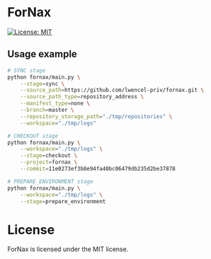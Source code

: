 # ForNax
[![License: MIT](https://img.shields.io/badge/License-MIT-yellow.svg)](https://opensource.org/licenses/MIT)

## Usage example
```bash
# SYNC stage
python fornax/main.py \
    --stage=sync \
    --source_path=https://github.com/lwencel-priv/fornax.git \
    --source_path_type=repository_address \
    --manifest_type=none \
    --branch=master \
    --repository_storage_path="./tmp/repositories" \
    --workspace="./tmp/logs"

# CHECKOUT stage
python fornax/main.py \
    --workspace="./tmp/logs" \
    --stage=checkout \
    --project=fornax \
    --commit=11e0273ef3b8e94fa40bc06479db235d2be37878

# PREPARE_ENVIRONMENT stage
python fornax/main.py \
    --workspace="./tmp/logs" \
    --stage=prepare_environment
```

# License
ForNax is licensed under the MIT license.
